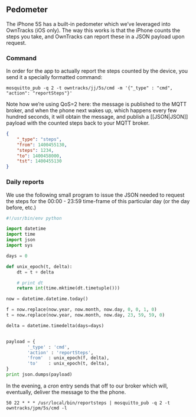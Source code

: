 ## Pedometer

The iPhone 5S has a built-in pedometer which we’ve leveraged into OwnTracks (iOS only).
The way this works is that the iPhone counts the steps you take, and OwnTracks
can report these in a JSON payload upon request.

### Command

In order for the app to actually report the steps counted by the device, you
send it a specially formatted command:

```
mosquitto_pub -q 2 -t owntracks/jj/5s/cmd -m '{"_type" : "cmd", "action": "reportSteps"}'
```

Note how we’re using QoS=2 here: the message is published to the MQTT broker,
and when the phone next wakes up, which happens every few hundred seconds, it
will obtain the message, and publish a [[JSON|JSON]] payload with the counted steps back
to your MQTT broker.

```json
{
    "_type": "steps", 
    "from": 1400455130, 
    "steps": 1234, 
    "to": 1400458000, 
    "tst": 1400455130
}
```

### Daily reports

We use the following small program to issue the JSON needed to request the
steps for the 00:00 - 23:59 time-frame of this particular day (or the day before, etc.)

```python
#!/usr/bin/env python

import datetime
import time
import json
import sys

days = 0

def unix_epoch(t, delta):
    dt = t + delta

    # print dt
    return int(time.mktime(dt.timetuple()))

now = datetime.datetime.today()

f = now.replace(now.year, now.month, now.day, 0, 0, 1, 0)
t = now.replace(now.year, now.month, now.day, 23, 59, 59, 0)

delta = datetime.timedelta(days=days)


payload = {
        '_type' : 'cmd',
        'action' : 'reportSteps',
        'from'  : unix_epoch(f, delta),
        'to'    : unix_epoch(t, delta),
}
print json.dumps(payload)
```

In the evening, a _cron_ entry sends that off to our broker which will, eventually,
deliver the message to the the phone.

```
50 22 * * * /usr/local/bin/reportsteps | mosquitto_pub -q 2 -t owntracks/jpm/5s/cmd -l
```

